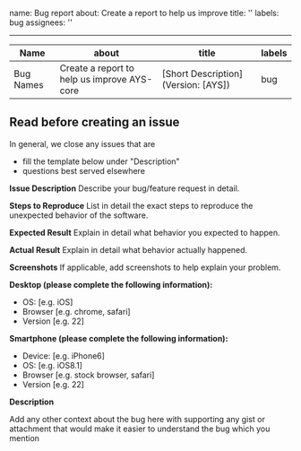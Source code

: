 name: Bug report
about: Create a report to help us improve
title: ''
labels: bug
assignees: ''

---

| Name  | about                                       |title|labels|
| ------------- |---------------------------------------------|------------- |------------- |
| Bug Names  | Create a report to help us improve AYS-core |[Short Description] (Version: [AYS]) |bug|
## Read before creating an issue
In general, we close any issues that are
* fill the template below under "Description"
* questions best served elsewhere



**Issue Description**
Describe your bug/feature request in detail.

**Steps to Reproduce**
List in detail the exact steps to reproduce the unexpected behavior of the software.

**Expected Result**
Explain in detail what behavior you expected to happen.

**Actual Result**
Explain in detail what behavior actually happened.

**Screenshots**
If applicable, add screenshots to help explain your problem.

**Desktop (please complete the following information):**
- OS: [e.g. iOS]
- Browser [e.g. chrome, safari]
- Version [e.g. 22]

**Smartphone (please complete the following information):**
- Device: [e.g. iPhone6]
- OS: [e.g. iOS8.1]
- Browser [e.g. stock browser, safari]
- Version [e.g. 22]

**Description**

Add any other context about the bug here with supporting any gist or attachment that would make it easier to understand the bug which you mention